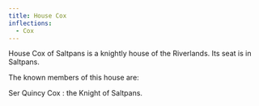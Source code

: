 ```yaml
---
title: House Cox
inflections:
  - Cox
---
```


House Cox of Saltpans is a knightly house of the Riverlands. Its seat is in Saltpans.

The known members of this house are:

Ser Quincy Cox : the Knight of Saltpans.


